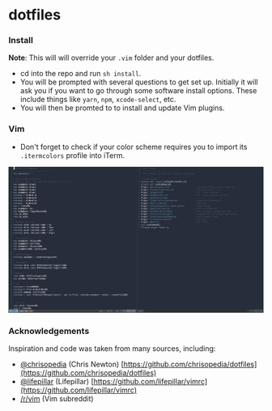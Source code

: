 # dotfiles

### Install
**Note**: This will will override your `.vim` folder and your dotfiles.
- cd into the repo and run `sh install`.
- You will be prompted with several questions to get set up. Initially it will ask you if you want to go through some software install options. These include things like `yarn`, `npm`, `xcode-select`, etc.
- You will then be promted to to install and update Vim plugins.

### Vim
- Don't forget to check if your color scheme requires you to import its `.itermcolors` profile into iTerm.

![vim theme](https://raw.githubusercontent.com/gjunkie/dotfiles/master/images/vim_theme2.png)

### Acknowledgements 
Inspiration and code was taken from many sources, including:
- [@chrisopedia](https://github.com/chrisopedia/) (Chris Newton) [https://github.com/chrisopedia/dotfiles](https://github.com/chrisopedia/dotfiles)
- [@lifepillar](https://github.com/lifepillar/) (Lifepillar) [https://github.com/lifepillar/vimrc](https://github.com/lifepillar/vimrc)
- [/r/vim](https://www.reddit.com/r/vim/) (Vim subreddit)
